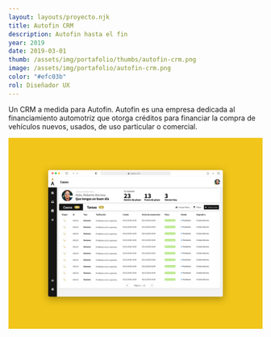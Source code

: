 ```yaml
---
layout: layouts/proyecto.njk
title: Autofin CRM
description: Autofin hasta el fin
year: 2019
date: 2019-03-01
thumb: /assets/img/portafolio/thumbs/autofin-crm.png
image: /assets/img/portafolio/autofin-crm.png
color: "#efc03b"
rol: Diseñador UX
---
```


Un CRM a medida para Autofin. Autofin es una empresa dedicada al financiamiento automotriz que otorga créditos para financiar la compra de vehículos nuevos, usados, de uso particular o comercial.

<img src="/assets/img/portafolio/autofin-crm.png"> 